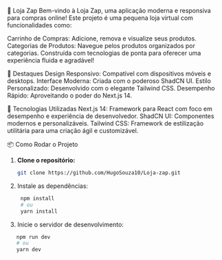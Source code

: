 🛒 Loja Zap
Bem-vindo à Loja Zap, uma aplicação moderna e responsiva para compras online!
Este projeto é uma pequena loja virtual com funcionalidades como:

Carrinho de Compras: Adicione, remova e visualize seus produtos.
Categorias de Produtos: Navegue pelos produtos organizados por categorias.
Construída com tecnologias de ponta para oferecer uma experiência fluida e agradável!

🌟 Destaques
Design Responsivo: Compatível com dispositivos móveis e desktops.
Interface Moderna: Criada com o poderoso ShadCN UI.
Estilo Personalizado: Desenvolvido com o elegante Tailwind CSS.
Desempenho Rápido: Aproveitando o poder do Next.js 14.


🚀 Tecnologias Utilizadas
Next.js 14: Framework para React com foco em desempenho e experiência de desenvolvedor.
ShadCN UI: Componentes modernos e personalizáveis.
Tailwind CSS: Framework de estilização utilitária para uma criação ágil e customizável.


📦 Como Rodar o Projeto

1. **Clone o repositório:**
   ```bash
   git clone https://github.com/HugoSouza10/Loja-zap.git
   
2. Instale as dependências:
   ```bash
    npm install
    # ou
    yarn install

3. Inicie o servidor de desenvolvimento:
 ```bash
    npm run dev
    # ou
    yarn dev






